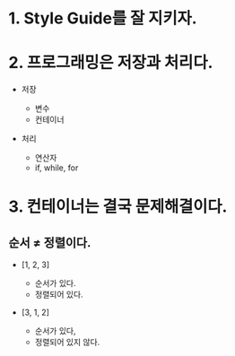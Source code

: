 # 1. Style Guide를 잘 지키자.



# 2. 프로그래밍은 저장과 처리다.

- 저장
  
  - 변수
  - 컨테이너 

- 처리
  
  - 연산자
  - if, while, for
  
  

# 3. 컨테이너는 결국 문제해결이다.

## 순서 ≠ 정렬이다.

- [1, 2, 3]
  
  - 순서가 있다.
  - 정렬되어 있다.

- [3, 1, 2]
  
  - 순서가 있다,
  - 정렬되어 있지 않다.
